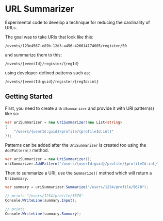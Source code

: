 # URL Summarizer

Experimental code to develop a technique for reducing the cardinality of URLs.

The goal was to take URIs that look like this:

```
/events/123e4567-e89b-12d3-a456-426614174005/register/50
```

and summarize them to this:

```
/events/{eventId}/register/{regId}
```

using developer-defined patterns such as:

```
/events/{eventId:guid}/register/{regId:int}
```

## Getting Started

First, you need to create a `UriSummarizer` and provide it with URI pattern(s) like so:

```C#
var uriSummarizer = new UriSummarizer(new List<string>
{
    "/users/{userId:guid}/profile/{profileId:int}"
});
```

Patterns can be added after the `UriSummarizer` is created too using the `AddPattern()` method.

```C#
var uriSummarizer = new UriSummarizer();
uriSummarizer.AddPattern("/users/{userId:guid}/profile/{profileId:int}");
```

Then to summarize a URI, use the `Summarize()` method which will return a `UriSummary`.

```C#
var summary = uriSummarizer.Summarize("/users/1234/profile/5678");

// prints "/users/1234/profile/5678"
Console.WriteLine(summary.Input);

// prints
Console.WriteLine(summary.Summary);
```